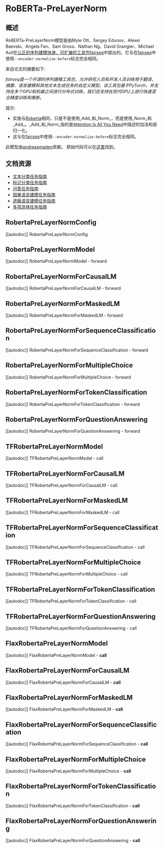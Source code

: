 <!--版权所有2022年HuggingFace团队，保留所有权利。

根据Apache许可证，版本2.0（“许可证”），您除非符合许可证，否则不得使用此文件。
您可以在以下位置获取许可证的副本

http://www.apache.org/licenses/LICENSE-2.0

除非适用法律要求或书面同意，根据许可证分发的软件基于
“按原样”基础分发，不附带任何明示或暗示的担保条件。请参阅许可证以
了解有关许可的特定语言和限制的详细信息。

⚠️ 请注意，此文件是Markdown格式的，但包含我们的doc-builder的特定语法（类似于MDX），在您的Markdown查看器中可能无法正确渲染。

-->

# RoBERTa-PreLayerNorm

## 概述

RoBERTa-PreLayerNorm模型是由Myle Ott、Sergey Edunov、Alexei Baevski、Angela Fan、Sam Gross、Nathan Ng、David Grangier、Michael Auli在[公正的序列建模快速、可扩展的工具包fairseq](https://arxiv.org/abs/1904.01038)中提出的。它与在[fairseq](https://fairseq.readthedocs.io/)中使用`--encoder-normalize-before`标志完全相同。

来自论文的摘要如下:

*fairseq是一个开源的序列建模工具包，允许研究人员和开发人员训练用于翻译、摘要、语言建模和其他文本生成任务的自定义模型。该工具包基于PyTorch，并支持在多个GPU和机器之间进行分布式训练。我们还支持在现代GPU上进行快速混合精度训练和推断。*

提示:

- 实施与[Roberta](roberta)相同，只是不是使用_Add_和_Norm_，而是使用_Norm_和_Add_。_Add_和_Norm_指的是[Attention Is All You Need](https://arxiv.org/abs/1706.03762)中描述的加法和层归一化。
- 这与在[fairseq](https://fairseq.readthedocs.io/)中使用`--encoder-normalize-before`标志完全相同。

此模型由[andreasmaden](https://huggingface.co/andreasmaden)贡献。
原始代码可以在[这里](https://github.com/princeton-nlp/DinkyTrain)找到。

## 文档资源

- [文本分类任务指南](../tasks/sequence_classification)
- [标记分类任务指南](../tasks/token_classification)
- [问答任务指南](../tasks/question_answering)
- [因果语言建模任务指南](../tasks/language_modeling)
- [遮蔽语言建模任务指南](../tasks/masked_language_modeling)
- [多项选择任务指南](../tasks/multiple_choice)

## RobertaPreLayerNormConfig

[[autodoc]] RobertaPreLayerNormConfig

## RobertaPreLayerNormModel

[[autodoc]] RobertaPreLayerNormModel
    - forward

## RobertaPreLayerNormForCausalLM

[[autodoc]] RobertaPreLayerNormForCausalLM
    - forward

## RobertaPreLayerNormForMaskedLM

[[autodoc]] RobertaPreLayerNormForMaskedLM
    - forward

## RobertaPreLayerNormForSequenceClassification

[[autodoc]] RobertaPreLayerNormForSequenceClassification
    - forward

## RobertaPreLayerNormForMultipleChoice

[[autodoc]] RobertaPreLayerNormForMultipleChoice
    - forward

## RobertaPreLayerNormForTokenClassification

[[autodoc]] RobertaPreLayerNormForTokenClassification
    - forward

## RobertaPreLayerNormForQuestionAnswering

[[autodoc]] RobertaPreLayerNormForQuestionAnswering
    - forward

## TFRobertaPreLayerNormModel

[[autodoc]] TFRobertaPreLayerNormModel
    - call

## TFRobertaPreLayerNormForCausalLM

[[autodoc]] TFRobertaPreLayerNormForCausalLM
    - call

## TFRobertaPreLayerNormForMaskedLM

[[autodoc]] TFRobertaPreLayerNormForMaskedLM
    - call

## TFRobertaPreLayerNormForSequenceClassification

[[autodoc]] TFRobertaPreLayerNormForSequenceClassification
    - call

## TFRobertaPreLayerNormForMultipleChoice

[[autodoc]] TFRobertaPreLayerNormForMultipleChoice
    - call

## TFRobertaPreLayerNormForTokenClassification

[[autodoc]] TFRobertaPreLayerNormForTokenClassification
    - call

## TFRobertaPreLayerNormForQuestionAnswering

[[autodoc]] TFRobertaPreLayerNormForQuestionAnswering
    - call

## FlaxRobertaPreLayerNormModel

[[autodoc]] FlaxRobertaPreLayerNormModel
    - __call__

## FlaxRobertaPreLayerNormForCausalLM

[[autodoc]] FlaxRobertaPreLayerNormForCausalLM
    - __call__

## FlaxRobertaPreLayerNormForMaskedLM

[[autodoc]] FlaxRobertaPreLayerNormForMaskedLM
    - __call__

## FlaxRobertaPreLayerNormForSequenceClassification

[[autodoc]] FlaxRobertaPreLayerNormForSequenceClassification
    - __call__

## FlaxRobertaPreLayerNormForMultipleChoice

[[autodoc]] FlaxRobertaPreLayerNormForMultipleChoice
    - __call__

## FlaxRobertaPreLayerNormForTokenClassification

[[autodoc]] FlaxRobertaPreLayerNormForTokenClassification
    - __call__

## FlaxRobertaPreLayerNormForQuestionAnswering

[[autodoc]] FlaxRobertaPreLayerNormForQuestionAnswering
    - __call__